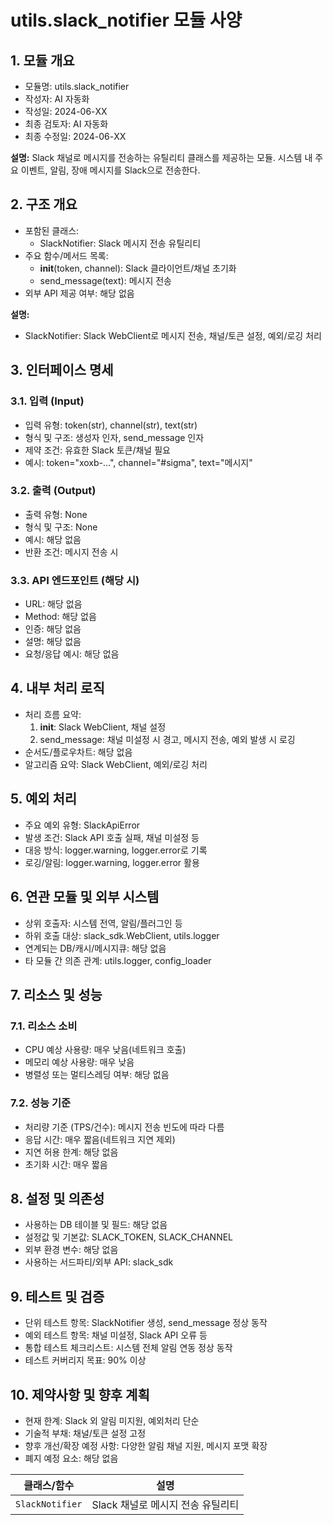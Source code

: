 # utils.slack_notifier 모듈 사양

## 1. 모듈 개요

* 모듈명: utils.slack_notifier
* 작성자: AI 자동화
* 작성일: 2024-06-XX
* 최종 검토자: AI 자동화
* 최종 수정일: 2024-06-XX

**설명:**
Slack 채널로 메시지를 전송하는 유틸리티 클래스를 제공하는 모듈. 시스템 내 주요 이벤트, 알림, 장애 메시지를 Slack으로 전송한다.

## 2. 구조 개요

* 포함된 클래스:
  - SlackNotifier: Slack 메시지 전송 유틸리티
* 주요 함수/메서드 목록:
  - __init__(token, channel): Slack 클라이언트/채널 초기화
  - send_message(text): 메시지 전송
* 외부 API 제공 여부: 해당 없음

**설명:**
- SlackNotifier: Slack WebClient로 메시지 전송, 채널/토큰 설정, 예외/로깅 처리

## 3. 인터페이스 명세

### 3.1. 입력 (Input)
* 입력 유형: token(str), channel(str), text(str)
* 형식 및 구조: 생성자 인자, send_message 인자
* 제약 조건: 유효한 Slack 토큰/채널 필요
* 예시: token="xoxb-...", channel="#sigma", text="메시지"

### 3.2. 출력 (Output)
* 출력 유형: None
* 형식 및 구조: None
* 예시: 해당 없음
* 반환 조건: 메시지 전송 시

### 3.3. API 엔드포인트 (해당 시)
* URL: 해당 없음
* Method: 해당 없음
* 인증: 해당 없음
* 설명: 해당 없음
* 요청/응답 예시: 해당 없음

## 4. 내부 처리 로직
* 처리 흐름 요약:
  1. __init__: Slack WebClient, 채널 설정
  2. send_message: 채널 미설정 시 경고, 메시지 전송, 예외 발생 시 로깅
* 순서도/플로우차트: 해당 없음
* 알고리즘 요약: Slack WebClient, 예외/로깅 처리

## 5. 예외 처리
* 주요 예외 유형: SlackApiError
* 발생 조건: Slack API 호출 실패, 채널 미설정 등
* 대응 방식: logger.warning, logger.error로 기록
* 로깅/알림: logger.warning, logger.error 활용

## 6. 연관 모듈 및 외부 시스템
* 상위 호출자: 시스템 전역, 알림/플러그인 등
* 하위 호출 대상: slack_sdk.WebClient, utils.logger
* 연계되는 DB/캐시/메시지큐: 해당 없음
* 타 모듈 간 의존 관계: utils.logger, config_loader

## 7. 리소스 및 성능
### 7.1. 리소스 소비
* CPU 예상 사용량: 매우 낮음(네트워크 호출)
* 메모리 예상 사용량: 매우 낮음
* 병렬성 또는 멀티스레딩 여부: 해당 없음
### 7.2. 성능 기준
* 처리량 기준 (TPS/건수): 메시지 전송 빈도에 따라 다름
* 응답 시간: 매우 짧음(네트워크 지연 제외)
* 지연 허용 한계: 해당 없음
* 초기화 시간: 매우 짧음

## 8. 설정 및 의존성
* 사용하는 DB 테이블 및 필드: 해당 없음
* 설정값 및 기본값: SLACK_TOKEN, SLACK_CHANNEL
* 외부 환경 변수: 해당 없음
* 사용하는 서드파티/외부 API: slack_sdk

## 9. 테스트 및 검증
* 단위 테스트 항목: SlackNotifier 생성, send_message 정상 동작
* 예외 테스트 항목: 채널 미설정, Slack API 오류 등
* 통합 테스트 체크리스트: 시스템 전체 알림 연동 정상 동작
* 테스트 커버리지 목표: 90% 이상

## 10. 제약사항 및 향후 계획
* 현재 한계: Slack 외 알림 미지원, 예외처리 단순
* 기술적 부채: 채널/토큰 설정 고정
* 향후 개선/확장 예정 사항: 다양한 알림 채널 지원, 메시지 포맷 확장
* 폐지 예정 요소: 해당 없음

| 클래스/함수 | 설명 |
|-------------|------|
| `SlackNotifier` | Slack 채널로 메시지 전송 유틸리티 | 
